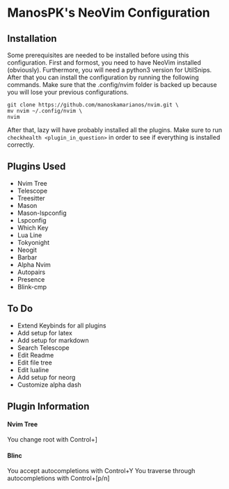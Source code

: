 # ManosPK's NeoVim Configuration
## Installation
Some prerequisites are needed to be installed before using this configuration. First and formost, you need to have NeoVim installed (obviously). Furthermore, you will need a python3 version for UtilSnips. After that you can install the configuration by running the following commands. Make sure that the .config/nvim folder is backed up because you will lose your previous configurations.
```
git clone https://github.com/manoskamarianos/nvim.git \
mv nvim ~/.config/nvim \
nvim
```
After that, lazy will have probably installed all the plugins. Make sure to run `checkhealth <plugin_in_question>` in order to see if everything is installed correctly.

## Plugins Used
- Nvim Tree
- Telescope
- Treesitter
- Mason
- Mason-lspconfig
- Lspconfig
- Which Key
- Lua Line
- Tokyonight
- Neogit
- Barbar
- Alpha Nvim
- Autopairs
- Presence
- Blink-cmp

## To Do
- Extend Keybinds for all plugins
- Add setup for latex
- Add setup for markdown
- Search Telescope
- Edit Readme
- Edit file tree
- Edit lualine
- Add setup for neorg
- Customize alpha dash

## Plugin Information
#### Nvim Tree
You change root with Control+]

#### Blinc
You accept autocompletions with Control+Y
You traverse through autocompletions with Control+[p/n]
